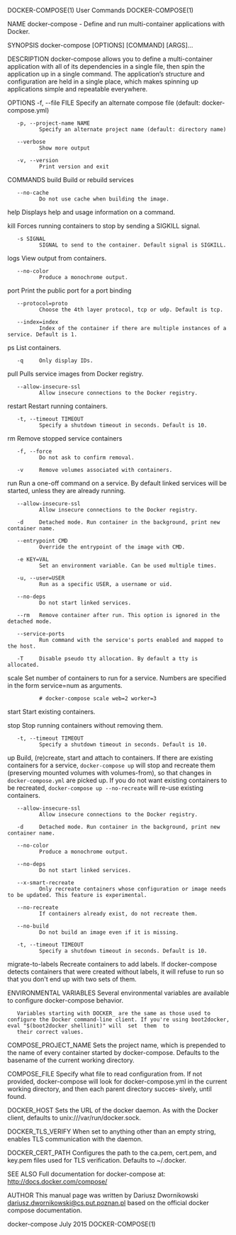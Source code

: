 DOCKER-COMPOSE(1)                                                                        User Commands                                                                        DOCKER-COMPOSE(1)

NAME
       docker-compose - Define and run multi-container applications with Docker.

SYNOPSIS
       docker-compose [OPTIONS] [COMMAND] [ARGS]...

DESCRIPTION
       docker-compose  allows  you  to  define a multi-container application with all of its dependencies in a single file, then spin the application up in a single command. The application’s
       structure and configuration are held in a single place, which makes spinning up applications simple and repeatable everywhere.

OPTIONS
       -f, --file FILE
              Specify an alternate compose file (default: docker-compose.yml)

       -p, --project-name NAME
              Specify an alternate project name (default: directory name)

       --verbose
              Show more output

       -v, --version
              Print version and exit

COMMANDS
   build
       Build or rebuild services

       --no-cache
              Do not use cache when building the image.

   help
       Displays help and usage information on a command.

   kill
       Forces running containers to stop by sending a SIGKILL signal.

       -s SIGNAL
              SIGNAL to send to the container. Default signal is SIGKILL.

   logs
       View output from containers.

       --no-color
              Produce a monochrome output.

   port
       Print the public port for a port binding

       --protocol=proto
              Choose the 4th layer protocol, tcp or udp. Default is tcp.

       --index=index
              Index of the container if there are multiple instances of a service. Default is 1.

   ps
       List containers.

       -q     Only display IDs.

   pull
       Pulls service images from Docker registry.

       --allow-insecure-ssl
              Allow insecure connections to the Docker registry.

   restart
       Restart running containers.

       -t, --timeout TIMEOUT
              Specify a shutdown timeout in seconds. Default is 10.

   rm
       Remove stopped service containers

       -f, --force
              Do not ask to confirm removal.

       -v     Remove volumes associated with containers.

   run
       Run a one-off command on a service. By default linked services will be started, unless they are already running.

       --allow-insecure-ssl
              Allow insecure connections to the Docker registry.

       -d     Detached mode. Run container in the background, print new container name.

       --entrypoint CMD
              Override the entrypoint of the image with CMD.

       -e KEY=VAL
              Set an environment variable. Can be used multiple times.

       -u, --user=USER
              Run as a specific USER, a username or uid.

       --no-deps
              Do not start linked services.

       --rm   Remove container after run. This option is ignored in the detached mode.

       --service-ports
              Run command with the service's ports enabled and mapped to the host.

       -T     Disable pseudo tty allocation. By default a tty is allocated.

   scale
       Set number of containers to run for a service. Numbers are specified in the form service=num as arguments.

              # docker-compose scale web=2 worker=3

   start
       Start existing containers.

   stop
       Stop running containers without removing them.

       -t, --timeout TIMEOUT
              Specify a shutdown timeout in seconds. Default is 10.

   up
       Build, (re)create, start and attach to containers.  If there are existing containers for a service, `docker-compose up` will stop and recreate them  (preserving  mounted  volumes  with
       volumes-from),  so  that  changes  in `docker-compose.yml` are picked up. If you do not want existing containers to be recreated, `docker-compose up --no-recreate` will re-use existing
       containers.

       --allow-insecure-ssl
              Allow insecure connections to the Docker registry.

       -d     Detached mode. Run container in the background, print new container name.

       --no-color
              Produce a monochrome output.

       --no-deps
              Do not start linked services.

       --x-smart-recreate
              Only recreate containers whose configuration or image needs to be updated. This feature is experimental.

       --no-recreate
              If containers already exist, do not recreate them.

       --no-build
              Do not build an image even if it is missing.

       -t, --timeout TIMEOUT
              Specify a shutdown timeout in seconds. Default is 10.

   migrate-to-labels
       Recreate containers to add labels. If docker-compose detects containers that were created without labels, it will refuse to run so that you don't end up with two sets of them.

ENVIRONMENTAL VARIABLES
       Several environmental variables are available to configure docker-compose behavior.

       Variables starting with DOCKER_ are the same as those used to configure the Docker command-line client. If you're using boot2docker, eval "$(boot2docker shellinit)" will  set  them  to
       their correct values.

   COMPOSE_PROJECT_NAME
       Sets the project name, which is prepended to the name of every container started by docker-compose.  Defaults to the basename of the current working directory.

   COMPOSE_FILE
       Specify  what file to read configuration from. If not provided, docker-compose will look for docker-compose.yml in the current working directory, and then each parent directory succes‐
       sively, until found.

   DOCKER_HOST
       Sets the URL of the docker daemon. As with the Docker client, defaults to unix:///var/run/docker.sock.

   DOCKER_TLS_VERIFY
       When set to anything other than an empty string, enables TLS communication with the daemon.

   DOCKER_CERT_PATH
       Configures the path to the ca.pem, cert.pem, and key.pem files used for TLS verification.  Defaults to ~/.docker.

SEE ALSO
       Full documentation for docker-compose at: <http://docs.docker.com/compose/>

AUTHOR
       This manual page was written by Dariusz Dwornikowski <dariusz.dwornikowski@cs.put.poznan.pl> based on the official docker compose documentation.

docker-compose                                                                             July 2015                                                                          DOCKER-COMPOSE(1)
